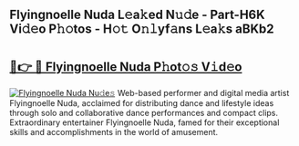 ## Flyingnoelle Nuda L𝚎a𝚔ed N𝚞𝚍e - Part-H6K Vi𝚍𝚎o P𝚑𝚘tos - H𝚘𝚝 O𝚗𝚕yf𝚊ns L𝚎a𝚔s aBKb2

# <h2><a href="http://kfebhzk.oniu.top/?m=Flyingnoelle+Nuda">🔗👉 🔴 Flyingnoelle Nuda P𝚑ot𝚘𝚜 V𝚒d𝚎o</a></h2>

[![Flyingnoelle Nuda Nu𝚍e𝚜](https://i.imgur.com/0qMVB7G.gif)](http://kfebhzk.oniu.top/?m=Flyingnoelle+Nuda)
Web-based performer and digital media artist Flyingnoelle Nuda, acclaimed for distributing dance and lifestyle ideas through solo and collaborative dance performances and compact clips. Extraordinary entertainer Flyingnoelle Nuda, famed for their exceptional skills and accomplishments in the world of amusement.  
